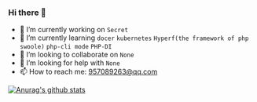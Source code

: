 ### Hi there 👋


- 🔭 I’m currently working on `Secret`
- 🌱 I’m currently learning `docer` `kubernetes` `Hyperf(the framework of php swoole)` `php-cli mode` `PHP-DI`
- 👯 I’m looking to collaborate on `None`
- 🤔 I’m looking for help with `None`
- 📫 How to reach me: <957089263@qq.com>

[![Anurag's github stats](https://github-readme-stats.vercel.app/api?username=jiawei666)](https://github.com/anuraghazra/github-readme-stats)
